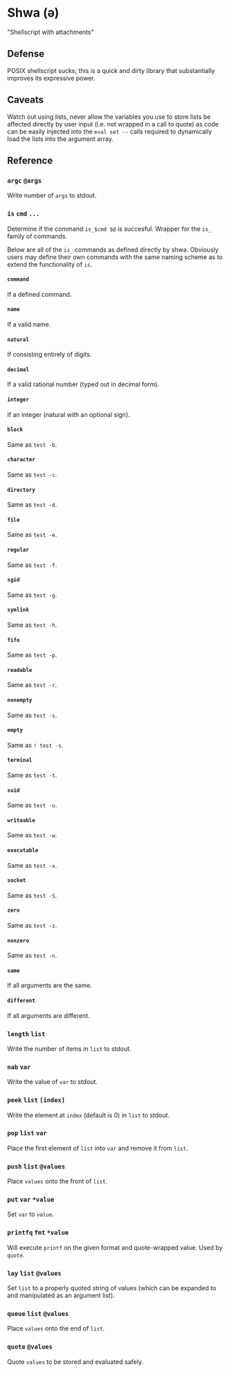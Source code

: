 # Shwa (ə)

"Shellscript with attachments"

## Defense

POSIX shellscript sucks; this is a quick and dirty library that substantially improves its expressive power.

## Caveats

Watch out using lists, never allow the variables you use to store lists be affected directly by user input (i.e. not wrapped in a call to quote) as code can be easily injected into the `eval set --` calls required to dynamically load the lists into the argument array.

## Reference

### `argc` `@args`

Write number of `args` to stdout.

### `is` `cmd` `...`

Determine if the command `is_$cmd $@` is succesful. Wrapper for the `is_` family of commands.

Below are all of the `is_` commands as defined directly by shwa. Obviously users may define their own commands
with the same naming scheme as to extend the functionality of `is`.

#### `command`

If a defined command.

#### `name`

If a valid name.

#### `natural`

If consisting entirely of digits.

#### `decimal`

If a valid rational number (typed out in decimal form).

#### `integer`

If an integer (natural with an optional sign).

#### `block`

Same as `test -b`.

#### `character`

Same as `test -c`.

#### `directory`

Same as `test -d`.

#### `file`

Same as `test -e`.

#### `regular`

Same as `test -f`.

#### `sgid`

Same as `test -g`.

#### `symlink`

Same as `test -h`.

#### `fifo`

Same as `test -p`.

#### `readable`

Same as `test -r`.

#### `nonempty`

Same as `test -s`.

#### `empty`

Same as `! test -s`.

#### `terminal`

Same as `test -t`.

#### `suid`

Same as `test -u`.

#### `writeable`

Same as `test -w`.

#### `executable`

Same as `test -x`.

#### `socket`

Same as `test -S`.

#### `zero`

Same as `test -z`.

#### `nonzero`

Same as `test -n`.

#### `same`

If all arguments are the same.

#### `different`

If all arguments are different.

### `length` `list`

Write the number of items in `list` to stdout.

### `nab` `var`

Write the value of `var` to stdout.

### `peek` `list` `[index]`

Write the element at `index` (default is 0) in `list` to stdout.

### `pop` `list` `var`

Place the first element of `list` into `var` and remove it from `list`.

### `push` `list` `@values`

Place `values` onto the front of `list`.

### `put` `var` `*value`

Set `var` to `value`.

### `printfq` `fmt` `*value`

Will execute `printf` on the given format and quote-wrapped value. Used by `quote`.

### `lay` `list` `@values`

Set `list` to a properly quoted string of values (which can be expanded to and manipulated as an argument list).

### `queue` `list` `@values`

Place `values` onto the end of `list`.

### `quote` `@values`

Quote `values` to be stored and evaluated safely.
